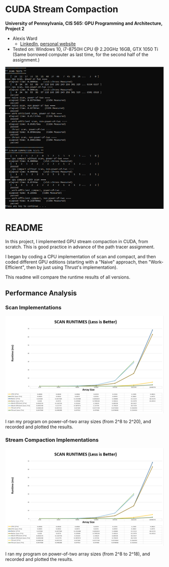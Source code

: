 CUDA Stream Compaction
======================

**University of Pennsylvania, CIS 565: GPU Programming and Architecture, Project 2**

* Alexis Ward
  * [LinkedIn](https://www.linkedin.com/in/alexis-ward47/), [personal website](https://www.alexis-ward.tech/)
* Tested on: Windows 10, i7-8750H CPU @ 2.20GHz 16GB, GTX 1050 Ti (Same borrowed computer as last time, for the second half of the assignment.)

![](img/scan_tests_output.png)

# README

In this project, I implemented GPU stream compaction in CUDA, from scratch. This is good practice in advance of the path tracer assignment.

I began by coding a CPU implementation of scan and compact, and then coded different GPU editions (starting with a "Naive" approach, then "Work-Efficient", then by just using Thrust's implementation).

This readme will compare the runtime results of all versions.


## Performance Analysis

### Scan Implementations

![](img/scan.png)

I ran my program on power-of-two array sizes (from 2^8 to 2^20), and recorded and plotted the results.

### Stream Compaction Implementations

![](img/scan.png)

I ran my program on power-of-two array sizes (from 2^8 to 2^18), and recorded and plotted the results.